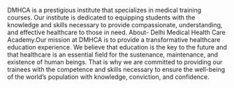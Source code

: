 DMHCA is a prestigious institute that specializes in medical training courses. Our institute is dedicated to equipping students with the knowledge and skills necessary to provide compassionate, understanding, and effective healthcare to those in need. About- Delhi Medical Health Care Academy.Our mission at DMHCA is to provide a transformative healthcare education experience. We believe that education is the key to the future and that healthcare is an essential field for the sustenance, maintenance, and existence of human beings. That is why we are committed to providing our trainees with the competence and skills necessary to ensure the well-being of the world’s population with knowledge, conviction, and confidence.
